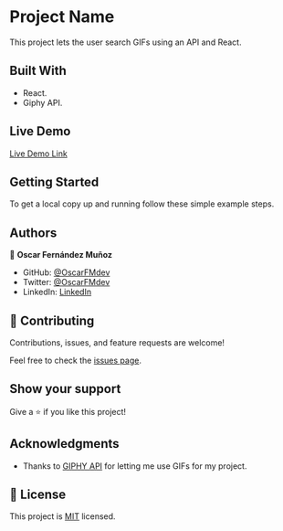 # Project Name

This project lets the user search GIFs using an API and React.


## Built With

- React.
- Giphy API.

## Live Demo

[Live Demo Link](https://oscarfmdev.github.io/gif-expert/build/)


## Getting Started

To get a local copy up and running follow these simple example steps.



## Authors

👤 **Oscar Fernández Muñoz**

- GitHub: [@OscarFMdev](https://github.com/OscarFMdev)
- Twitter: [@OscarFMdev](https://twitter.com/OscarFMdev)
- LinkedIn: [LinkedIn](https://linkedin.com/in/OscarFMdev)


## 🤝 Contributing

Contributions, issues, and feature requests are welcome!

Feel free to check the [issues page](../../issues/).

## Show your support

Give a ⭐️ if you like this project!

## Acknowledgments

- Thanks to [GIPHY API](https://developers.giphy.com/) for letting me use GIFs for my project.

## 📝 License

This project is [MIT](./MIT.md) licensed.
